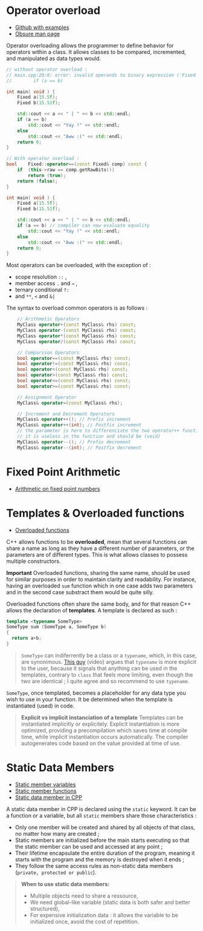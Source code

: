 # Operator overload
- [Github with examples](https://github.com/vladuhalys/OperatorsOverloadingCPP/blob/master)
- [Obsure man page](https://en.cppreference.com/w/cpp/language/operators)

Operator overloading allows the programmer to define behavior for operators within a class. It allows classes to be compared, incremented, and manipulated as data types would. 

```cpp
// without operator overload : 
// main.cpp:20:8: error: invalid operands to binary expression ('Fixed' and 'Fixed')
//        if (a == b)

int main( void ) {
	Fixed a(15.5f);
	Fixed b(15.51f);

	std::cout << a << " | " << b << std::endl;
	if (a == b)
		std::cout << "Yay !" << std::endl;
	else
		std::cout << "Aww :(" << std::endl;
	return 0;
}

// With operator overload : 
bool	Fixed::operator==(const Fixed& comp) const {
	if  (this->raw == comp.getRawBits())
		return (true);
	return (false);
}

int main( void ) {
	Fixed a(15.5f);
	Fixed b(15.51f);

	std::cout << a << " | " << b << std::endl;
	if (a == b) // compiler can now evaluate equality
		std::cout << "Yay !" << std::endl;
	else
		std::cout << "Aww :(" << std::endl;
	return 0;
}
```

Most operators can be overloaded, with the exception of :
- scope resolution `::` ,
- member access `.` and `→` ,
- ternary conditional `?:`
- and `**`, `<` and `&|`

The syntax to overload common operators is as follows : 

```cpp
    // Arithmetic Operators
    MyClass operator+(const MyClass& rhs) const;
    MyClass operator-(const MyClass& rhs) const;
    MyClass operator*(const MyClass& rhs) const;
    MyClass operator/(const MyClass& rhs) const;

    // Comparison Operators
    bool operator==(const MyClass& rhs) const;
    bool operator!=(const MyClass& rhs) const;
    bool operator<(const MyClass& rhs) const;
    bool operator>(const MyClass& rhs) const;
    bool operator<=(const MyClass& rhs) const;
    bool operator>=(const MyClass& rhs) const;

    // Assignment Operator
    MyClass& operator=(const MyClass& rhs);

    // Increment and Decrement Operators
    MyClass& operator++(); // Prefix increment
    MyClass& operator++(int); // Postfix increment
    // the parameter is here to differenciate the two operator++ function ; 
    // it is useless in the function and should be (void) 
    MyClass& operator--(); // Prefix decrement
    MyClass& operator--(int); // Postfix decrement
```

# Fixed Point Arithmetic
- [Arithmetic on fixed point numbers](https://spin.atomicobject.com/simple-fixed-point-math/)

# Templates & Overloaded functions
- [Overloaded functions](https://cplusplus.com/doc/tutorial/functions2/)

C++ allows functions to be **overloaded**, mean that several functions can share a name as long as they have a different number of parameters, or the parameters are of different types. This is what allows classes to possess multiple constructors.

**Important**
Overloaded functions, sharing the same name, should be used for similar purposes in order to maintain clarity and readability. For instance, having an overloaded `sum` function which in one case adds two parameters and in the second case substract them would be quite silly. 

Overloaded functions often share the same body, and for that reason C++ allows the declaration of **templates**. A template is declared as such : 

```cpp
template <typename SomeType>
SomeType sum (SomeType a, SomeType b)
{
  return a+b;
}
```
> `SomeType` can indiferrently be a class or a `typename`, which, in this case, are synonimous. [This guy](https://www.youtube.com/watch?v=86Pa973BW4Y) (video) argues that `typename` is more explicit to the user, because it signals that anything can be used in the templates, contrary to `class` that feels more limiting, even though the two are identical ; I quite agree and so recommend to use `typename`.

`SomeType`, once templated, becomes a placeholder for any data type you wish to use in your function. It be determined when the template is instantiated (used) in code.

> **Explicit vs implicit instanciation of a template** Templates can be instantiated implicitly or explicitely. Explicit instantiation is more optimized, providing a precompilation which saves time at compile time, while implicit instantiation occurs automatically. The compiler autogenerates code based on the value provided at time of use.

# Static Data Members
- [Static member variables](https://www.learncpp.com/cpp-tutorial/static-member-variables/)
- [Static member functions](https://www.learncpp.com/cpp-tutorial/static-member-functions/)
- [Static data member in CPP](https://www.learncpp.com/cpp-tutorial/static-member-functions/)

A static data member in CPP is declared using the `static` keyword. It can be a function or a variable, but all `static` members share those characteristics : 
- Only one member will be created and shared by all objects of that class, no matter how many are created ; 
- Static members are initialized before the main starts executing so that the static member can be used and accessed at any point ; 
- Their lifetime encapsulate the entire duration of the program, meaning it starts with the program and the memory is destroyed when it ends ;
- They follow the same access rules as non-static data members (`private, protected or public`).

> **When to use static data members:** 
>- Multiple objects need to share a ressource,
> - We need global-like variable (static data is both safer and better structured),
> - For expensive initialization data : it allows the variable to be initialized once, avoid the cost of repetition. 
